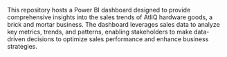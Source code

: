 This repository hosts a Power BI dashboard designed to provide comprehensive insights into the sales trends of AtliQ hardware goods, a brick and mortar business. The dashboard leverages sales data to analyze key metrics, trends, and patterns, enabling stakeholders to make data-driven decisions to optimize sales performance and enhance business strategies.
